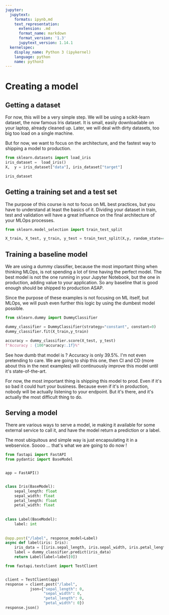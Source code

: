 ```yaml
---
jupyter:
  jupytext:
    formats: ipynb,md
    text_representation:
      extension: .md
      format_name: markdown
      format_version: '1.3'
      jupytext_version: 1.14.1
  kernelspec:
    display_name: Python 3 (ipykernel)
    language: python
    name: python3
---
```


# Creating a model

## Getting a dataset

For now, this will be a very simple step. We will be using a scikit-learn dataset, the now famous Iris dataset. It is small, easily downloadable on your laptop, already cleaned up. Later, we will deal with dirty datasets, too big too load on a single machine.

But for now, we want to focus on the architecture, and the fastest way to shipping a model to production.

```python
from sklearn.datasets import load_iris
iris_dataset =  load_iris()
X,  y = iris_dataset["data"], iris_dataset["target"]
```

```python
iris_dataset
```

## Getting a training set and a test set

The purpose of this course is not to focus on ML best practices, but you have to understand at least the basics of it. Dividing your dataset in train, test and validation will have a great influence on the final architecture of your MLOps processes.

```python
from sklearn.model_selection import train_test_split

X_train, X_test, y_train, y_test = train_test_split(X,y, random_state=42)
```

## Training a baseline model

We are using a dummy classifier, because the most important thing when thinking MLOps, is not spending a lot of time having the perfect model. The best model is not the one running in your Jupyter Notebook, but the one in production, adding value to your application. So any baseline that is good enough should be shipped to production ASAP.

Since the purpose of these examples is not focusing on ML itself, but MLOps, we will push even further this logic by using the dumbest model possible.

```python
from sklearn.dummy import DummyClassifier

dummy_classifier = DummyClassifier(strategy="constant", constant=0)
dummy_classifier.fit(X_train,y_train)

accuracy = dummy_classifier.score(X_test, y_test)
f"Accuracy : {100*accuracy:.1f}%"
```

See how dumb that model is ? Accuracy is only 39.5%. I'm not even pretending to care. We are going to ship this one, then CI and CD (more about this in the next examples) will continuously improve this model until it's state-of-the-art.

For now, the most important thing is shipping this model to prod. Even if it's so bad it could hurt your business. Because even if it's in production, nobody will be actually listening to your endpoint. But it's there, and it's actually the most difficult thing to do.


## Serving a model

There are various ways to serve a model, ie making it available for some external service to call it, and have the model return a prediction or a label.

The most ubiquitous and simple way is just encapsulating it in a webservice. Soooo ... that's what we are going to do now !

```python
from fastapi import FastAPI
from pydantic import BaseModel


app = FastAPI()


class Iris(BaseModel):
    sepal_length: float
    sepal_width: float
    petal_length: float
    petal_width: float
        
        
class Label(BaseModel):
    label: int
            
    
@app.post("/label", response_model=Label)
async def label(iris: Iris):
    iris_data = [[iris.sepal_length, iris.sepal_width, iris.petal_length, iris.petal_width]]
    label = dummy_classifier.predict(iris_data)
    return Label(label=label[0])
```

```python
from fastapi.testclient import TestClient


client = TestClient(app)
response = client.post("/label",
           json={"sepal_length": 0,
                 "sepal_width": 0,
                 "petal_length": 0,
                 "petal_width": 0})
response.json()
```
